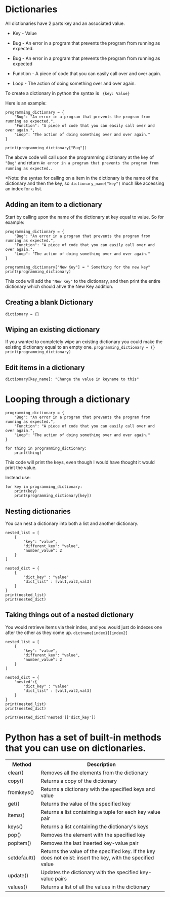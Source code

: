 # Dictionaries 

All dictionaries have 2 parts key and an associated value. 

- Key - Value

- Bug - An error in a program that prevents the program from running as expected. 

- Bug - An error in a program that prevents the program from running as expected

- Function - A piece of code that you can easily call over and over again. 

- Loop - The action of doing something over and over again.

To create a dictionary in python the syntax is `` {key: Value}``

Here is an example: 
```
programming_dictionary = {
    "Bug": "An error in a program that prevents the program from running as expected.",
    "Function": "A piece of code that you can easily call over and over again.",
    "Loop": "The action of doing something over and over again."
}

print(programming_dictionary["Bug"])
```
The above code will call upon the programming dictionary at the key of ``"Bug"`` and return ``An error in a program that prevents the program from running as expected.``. 

*Note: the syntax for calling on a item in the dictionary is the name of the dictionary and then the key, so ``dictionary_name["key"]`` much like accessing an index for a list.  

## Adding an item to a dictionary

Start by calling upon the name of the dictionary at key equal to value. So for example:
```
programming_dictionary = {
    "Bug": "An error in a program that prevents the program from running as expected.",
    "Function": "A piece of code that you can easily call over and over again.",
    "Loop": "The action of doing something over and over again."
}

programming_dictionary["New Key"] = " Something for the new key"
print(programming_dictionary)
```

This code will add the ``"New Key"`` to the dictionary, and then print the entire dictionary which should ahve the New Key addition.

## Creating a blank Dictionary

``dictionary = {} ``

## Wiping an existing dictionary

If you wanted to completely wipe an existing dictionary you could make the existing dictionary equal to an empty one.
``programming_dictionary = {}``
``print(programming_dictionary)``

## Edit items in a dictionary
``dictionary[key_name]: "Change the value in keyname to this"``

# Looping through a dictionary

```
programming_dictionary = {
    "Bug": "An error in a program that prevents the program from running as expected.",
    "Function": "A piece of code that you can easily call over and over again.",
    "Loop": "The action of doing something over and over again."
}

for thing in programming_dictionary:
    print(thing)

```

This code will print the keys, even though I would have thought it would print the value. 

Instead use:
```
for key in programming_dictionary:
    print(key)
    print(programming_dictionary[key])

```

## Nesting dictionaries

You can nest a dictionary into both a list and another dictionary.
```
nested_list = [
    {
        "key": "value",
        "different_key": "value",
        "number_value": 2
    }
]

nested_dict = {
    {
        "dict_key" : "value"
        "dict_list" : [val1,val2,val3]
    }
}
print(nested_list)
print(nested_dict)
```
## Taking things out of a nested dictionary
You would retrieve items via their index, and you would just do indexes one after the other as they come up. 
``dictname[index1][index2]``

```
nested_list = [
    {
        "key": "value",
        "different_key": "value",
        "number_value": 2
    }
]

nested_dict = {
    'nested':{
        "dict_key" : "value"
        "dict_list" : [val1,val2,val3]
    }
}
print(nested_list)
print(nested_dict)

print(nested_dict['nested']['dict_key'])
```

# Python has a set of built-in methods that you can use on dictionaries.
<table>
<tr>
    <th>Method</th>	
    <th>Description</th>
</tr>
<tr>
    <td>clear()</td>
    <td>Removes all the elements from the dictionary</td>
</tr>
<tr>
    <td>copy()</td>
    <td>Returns a copy of the dictionary</td>
<tr>
    <td>fromkeys()</td>
    <td>Returns a dictionary with the specified keys and value</td>
</tr>
<tr>
    <td>get()</td>
    <td>Returns the value of the specified key</td>
</tr>
<tr>
    <td>items()</td>
    <td>Returns a list containing a tuple for each key value pair</td>
</tr>
<tr>
    <td>keys()</td>	
    <td>Returns a list containing the dictionary's keys</td>
</tr>
<tr>
    <td>pop()</td>	
    <td>Removes the element with the specified key</td>
</tr>
<tr>
    <td>popitem()</td>	
    <td>Removes the last inserted key-value pair</td>
</tr>
<tr>
    <td>setdefault()</td>	
    <td>Returns the value of the specified key. If the key does not exist: insert the key, with the specified value</td>
</tr>
<tr>
    <td>update()</td>	
    <td>Updates the dictionary with the specified key-value pairs</td>
</tr>
<tr>
    <td>values()</td>	
    <td>Returns a list of all the values in the dictionary</td>
</tr>
</table>